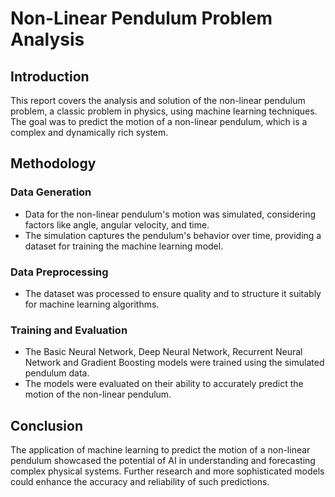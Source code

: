 # Non-Linear Pendulum Problem Analysis

## Introduction
This report covers the analysis and solution of the non-linear pendulum problem, a classic problem in physics, using machine learning techniques. The goal was to predict the motion of a non-linear pendulum, which is a complex and dynamically rich system.

## Methodology

### Data Generation
- Data for the non-linear pendulum's motion was simulated, considering factors like angle, angular velocity, and time.
- The simulation captures the pendulum's behavior over time, providing a dataset for training the machine learning model.

### Data Preprocessing
- The dataset was processed to ensure quality and to structure it suitably for machine learning algorithms.

### Training and Evaluation
- The Basic Neural Network, Deep Neural Network, Recurrent Neural Network and Gradient Boosting models were trained using the simulated pendulum data.
- The models were evaluated on their ability to accurately predict the motion of the non-linear pendulum.

## Conclusion
The application of machine learning to predict the motion of a non-linear pendulum showcased the potential of AI in understanding and forecasting complex physical systems. Further research and more sophisticated models could enhance the accuracy and reliability of such predictions.

